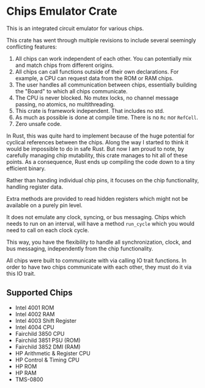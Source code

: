 # Chips Emulator Crate

This is an integrated circuit emulator for various chips.

This crate has went through multiple revisions to include several seemingly conflicting features:

1. All chips can work independent of each other. You can potentially mix and match chips from different origins.
2. All chips can call functions outside of their own declarations. For example, a CPU can request data from the ROM or RAM chips.
3. The user handles all communication between chips, essentially building the "Board" to which all chips communicate.
4. The CPU is never blocked. No mutex locks, no channel message passing, no atomics, no multithreading.
5. This crate is framework independent. That includes no std.
6. As much as possible is done at compile time. There is no `Rc` nor `RefCell`.
7. Zero unsafe code.

In Rust, this was quite hard to implement because of the huge potential for cyclical references between the chips. Along the way I started to think it would be impossible to do in safe Rust.
But now I am proud to note, by carefully managing chip mutability, this crate manages to hit all of these points. As a consequence, Rust ends up compiling the code down to a tiny efficient binary.

Rather than handing individual chip pins, it focuses on the chip functionality, handling register data.

Extra methods are provided to read hidden registers which might not be available on a purely pin level.

It does not emulate any clock, syncing, or bus messaging. Chips which needs to run on an interval, will have a method `run_cycle` which you would need to call on each clock cycle.

This way, you have the flexibility to handle all synchronization, clock, and bus messaging, independently from the chip functionality.

All chips were built to communicate with via calling IO trait functions. In order to have two chips communicate with each other, they must do it via this IO trait.

## Supported Chips

* Intel 4001 ROM
* Intel 4002 RAM
* Intel 4003 Shift Register
* Intel 4004 CPU
* Fairchild 3850 CPU
* Fairchild 3851 PSU (ROM)
* Fairchild 3852 DMI (RAM)
* HP Arithmetic & Register CPU
* HP Control & Timing CPU
* HP ROM
* HP RAM
* TMS-0800
